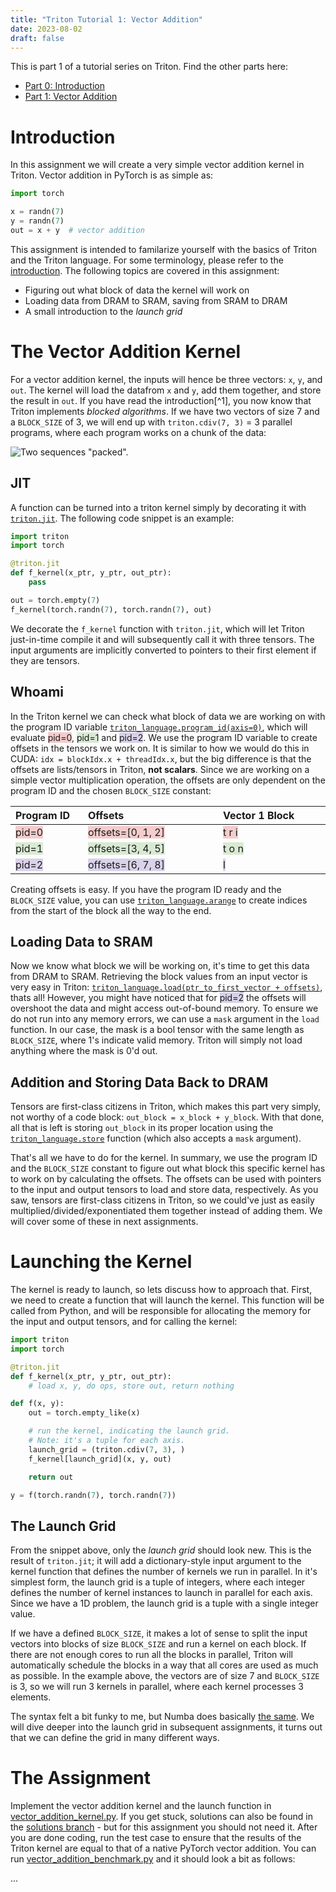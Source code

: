 ```yaml
---
title: "Triton Tutorial 1: Vector Addition"
date: 2023-08-02
draft: false
---
```


This is part 1 of a tutorial series on Triton. Find the other parts here:

- [Part 0: Introduction](https://lweitkamp.github.io/posts/triton_tutorial_0_introduction/)
- [Part 1: Vector Addition](https://lweitkamp.github.io/posts/triton_tutorial_1_vector_addition/)

# Introduction

In this assignment we will create a very simple vector addition kernel in Triton.
Vector addition in PyTorch is as simple as:
```python
import torch

x = randn(7)
y = randn(7)
out = x + y  # vector addition
```
This assignment is intended to familarize yourself with the basics of Triton and the Triton language.
For some terminology, please refer to the [introduction](https://lweitkamp.github.io/posts/triton_tutorial_0_introduction/).
The following topics are covered in this assignment:
- Figuring out what block of data the kernel will work on
- Loading data from DRAM to SRAM, saving from SRAM to DRAM
- A small introduction to the *launch grid*

# The Vector Addition Kernel
For a vector addition kernel, the inputs will hence be three vectors: `x`, `y`, and `out`.
The kernel  will load the datafrom `x` and `y`, add them together, and store the result in `out`.
If you have read the introduction[^1], you now know that Triton implements *blocked algorithms*. If we have two vectors of size 7 and a `BLOCK_SIZE` of 3, we will end up with `triton.cdiv(7, 3)` = 3 parallel programs, where each program works on a chunk of the data:

![Two sequences "packed".](/img/triton/triton_lang_blocked.svg)

## JIT
A function can be turned into a triton kernel simply by decorating it with [`triton.jit`](https://triton-lang.org/main/python-api/generated/triton.jit.html#triton.jit). The following code snippet is an example:

```python
import triton
import torch

@triton.jit
def f_kernel(x_ptr, y_ptr, out_ptr):
    pass

out = torch.empty(7)
f_kernel(torch.randn(7), torch.randn(7), out)
```
We decorate the `f_kernel` function with `triton.jit`, which will let Triton just-in-time compile it and will subsequently call it with three tensors. The input arguments are implicitly converted to pointers to their first element if they are tensors.

## Whoami
In the Triton kernel we can check what block of data we are working on with the program ID variable [`triton_language.program_id(axis=0)`](https://triton-lang.org/main/python-api/generated/triton.language.program_id.html#triton.language.program_id), which will evaluate <span style="background-color:#f4ccccff">pid=0</span>, <span style="background-color:#d9ead3ff">pid=1</span> and <span style="background-color:#d9d2e9ff">pid=2</span>.
We use the program ID variable to create offsets in the tensors we work on. It is similar to how we would do this in CUDA: `idx = blockIdx.x + threadIdx.x`, but the big difference is that the offsets are lists/tensors in Triton, **not scalars**.
Since we are working on a simple vector multiplication operation, the offsets are only dependent on the program ID and the chosen `BLOCK_SIZE` constant:

| <div style="width:100px">Program ID</div> | <div style="width:200px">Offsets</div> | <div style="width:200px">Vector 1 Block</div> | <div style="width:200px">Vector 2 Block</div> |
| :-- | :------ | :------------ | :------------ |
| <span style="background-color:#f4ccccff">pid=0</span> | <span style="background-color:#f4ccccff">offsets=[0, 1, 2]</span> | <span style="background-color:#f4ccccff">t r i</span> | <span style="background-color:#f4ccccff">a n g</span>  |
| <span style="background-color:#d9ead3ff">pid=1</span> | <span style="background-color:#d9ead3ff">offsets=[3, 4, 5]</span> | <span style="background-color:#d9ead3ff">t o n</span> | <span style="background-color:#d9ead3ff">u a g</span>  |
| <span style="background-color:#d9d2e9ff">pid=2</span> | <span style="background-color:#d9d2e9ff">offsets=[6, 7, 8]</span> | <span style="background-color:#d9d2e9ff">l</span> | <span style="background-color:#d9d2e9ff">e</span>  |

Creating offsets is easy. If you have the program ID ready and the `BLOCK_SIZE` value, you can use [`triton_language.arange`](https://triton-lang.org/main/python-api/generated/triton.language.arange.html) to create indices from the start of the block all the way to the end.

## Loading Data to SRAM
Now we know what block we will be working on, it's time to get this data from DRAM to SRAM.
Retrieving the block values from an input vector is very easy in Triton: [`triton_language.load(ptr_to_first_vector + offsets)`](https://triton-lang.org/main/python-api/generated/triton.language.load.html), thats all!
However, you might have noticed that for <span style="background-color:#d9d2e9ff">pid=2</span> the offsets will overshoot the data and might access out-of-bound memory.
To ensure we do not run into any memory errors, we can use a `mask` argument in the `load` function. In our case, the mask is a bool tensor with the same length as `BLOCK_SIZE`, where 1's indicate valid memory. Triton will simply not load anything where the mask is 0'd out.

## Addition and Storing Data Back to DRAM
Tensors are first-class citizens in Triton, which makes this part very simply, not worthy of a code block: `out_block = x_block + y_block`.
With that done, all that is left is storing `out_block` in its proper location using the [`triton_language.store`](https://triton-lang.org/main/python-api/generated/triton.language.store.html) function (which also accepts a `mask` argument).

That's all we have to do for the kernel. In summary, we use the program ID and the `BLOCK_SIZE` constant to figure out what block this specific kernel has to work on by calculating the offsets. The offsets can be used with pointers to the input and output tensors to load and store data, respectively. As you saw, tensors are first-class citizens in Triton, so we could've just as easily multiplied/divided/exponentiated them together instead of adding them. We will cover some of these in next assignments.


# Launching the Kernel
The kernel is ready to launch, so lets discuss how to approach that. First, we need to create a function that will launch the kernel. This function will be called from Python, and will be responsible for allocating the memory for the input and output tensors, and for calling the kernel:

```python
import triton
import torch

@triton.jit
def f_kernel(x_ptr, y_ptr, out_ptr):
	# load x, y, do ops, store out, return nothing

def f(x, y):
	out = torch.empty_like(x)

	# run the kernel, indicating the launch grid.
	# Note: it's a tuple for each axis.
	launch_grid = (triton.cdiv(7, 3), )
	f_kernel[launch_grid](x, y, out)

	return out

y = f(torch.randn(7), torch.randn(7))
```

## The Launch Grid
From the snippet above, only the *launch grid* should look new.
This is the result of `triton.jit`; it will add a dictionary-style input argument to the kernel function that defines the number of kernels we run in parallel.
In it's simplest form, the launch grid is a tuple of integers, where each integer defines the number of kernel instances to launch in parallel for each axis.
Since we have a 1D problem, the launch grid is a tuple with a single integer value.


If we have a defined `BLOCK_SIZE`, it makes a lot of sense to split the input vectors into blocks of size `BLOCK_SIZE` and run a kernel on each block.
If there are not enough cores to run all the blocks in parallel, Triton will automatically schedule the blocks in a way that all cores are used as much as possible.
In the example above, the vectors are of size 7 and `BLOCK_SIZE` is 3, so we will run 3 kernels in parallel, where each kernel processes 3 elements.


The syntax felt a bit funky to me, but Numba does basically [the same](https://numba.pydata.org/numba-doc/dev/cuda/kernels.html). We will dive deeper into the launch grid in subsequent assignments, it turns out that we can define the grid in many different ways.

# The Assignment
Implement the vector addition kernel and the launch function in [vector_addition_kernel.py](https://github.com/lweitkamp/triton_tutorial/blob/main/vector_addition/vector_addition_kernel.py). If you get stuck, solutions can also be found in the [solutions branch](https://github.com/lweitkamp/triton_tutorial/tree/solutions) - but for this assignment you should not need it. After you are done coding, run the test case to ensure that the results of the Triton kernel are equal to that of a native PyTorch vector addition. You can run [vector_addition_benchmark.py](https://github.com/lweitkamp/triton_tutorial/blob/main/vector_addition/vector_addition_benchmark.py) and it should look a bit as follows:

...

